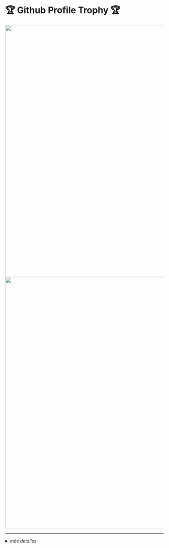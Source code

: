 <h1>🏆 Github Profile Trophy 🏆</h1>
  <img width=800 src="https://github-profile-trophy.vercel.app/?username=Luamcho&column=5&margin-w=15&margin-h=15&theme=discord&&no-frame=true"/>
  
  <img width=800 src="https://github-readme-stats.vercel.app/api/top-langs/?username={Luamcho}"/>
  
  

---

<details>
<summary><i>más detalles</i></summary>
  
<h2>Repositorios Populares</h2>

[![Google_v1bot](https://github-readme-stats.vercel.app/api/pin/?username=Luamcho&repo=google-telegram-bot&theme=discord)](https://github.com/Luamcho/google-telegram-bot)

[![Web-site](https://github-readme-stats.vercel.app/api/pin/?username=Luamcho&repo=Luamcho.github.io&theme=discord)](https://github.com/Luamcho/Luamcho.github.io)

</details>
